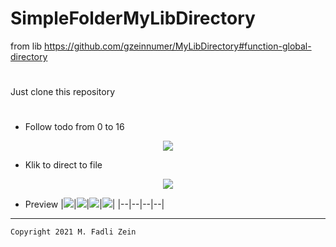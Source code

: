# SimpleFolderMyLibDirectory
 from lib https://github.com/gzeinnumer/MyLibDirectory#function-global-directory
#
Just clone this repository
#
- Follow todo from 0 to 16

<p align="center">
  <img src="https://github.com/gzeinnumer/SimpleFolderMyLibDirectory/blob/master/preview/example1.jpg"/>
</p>

- Klik to direct to file

<p align="center">
  <img src="https://github.com/gzeinnumer/SimpleFolderMyLibDirectory/blob/master/preview/example2.jpg"/>
</p>

- Preview
|<img src="https://github.com/gzeinnumer/SimpleFolderMyLibDirectory/blob/master/preview/example3.jpg"/>|<img src="https://github.com/gzeinnumer/SimpleFolderMyLibDirectory/blob/master/preview/example4.jpg"/>|<img src="https://github.com/gzeinnumer/SimpleFolderMyLibDirectory/blob/master/preview/example5.jpg"/>|<img src="https://github.com/gzeinnumer/SimpleFolderMyLibDirectory/blob/master/preview/example6.jpg"/>|
|--|--|--|--|

---

```
Copyright 2021 M. Fadli Zein
```